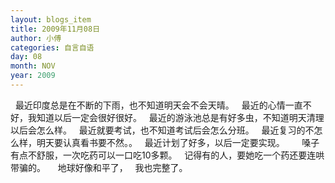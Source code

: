 ```yaml
---
layout: blogs_item
title: 2009年11月08日
author: 小傅
categories: 自言自语
day: 08
month: NOV
year: 2009
---
```




&nbsp;
最近印度总是在不断的下雨，也不知道明天会不会天晴。
&nbsp;
最近的心情一直不好，我知道以后一定会很好很好。
&nbsp;
最近的游泳池总是有好多虫，不知道明天清理以后会怎么样。
&nbsp;&nbsp;最近就要考试，也不知道考试后会怎么分班。
&nbsp;
最近复习的不怎么样，明天要认真看书要不然。。
&nbsp;
最近计划了好多，以后一定要实现。
&nbsp;
&nbsp;
&nbsp;
嗓子有点不舒服，一次吃药可以一口吃10多颗。
&nbsp;
记得有的人，要她吃一个药还要连哄带骗的。
&nbsp;
&nbsp; 地球好像和平了，
&nbsp; 我也完整了。
&nbsp;


